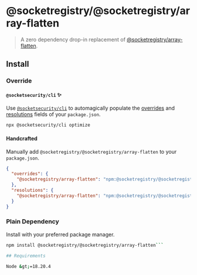# @socketregistry/@socketregistry/array-flatten

> A zero dependency drop-in replacement of
> [@socketregistry/array-flatten](https://www.npmjs.com/package/@socketregistry/array-flatten).

## Install

### Override

#### `@socketsecurity/cli` :sparkles:

Use [`@socketsecurity/cli`](https://www.npmjs.com/package/@socketsecurity/cli)
to automagically populate the
[overrides](https://docs.npmjs.com/cli/v9/configuring-npm/package-json#overrides)
and [resolutions](https://yarnpkg.com/configuration/manifest#resolutions) fields
of your `package.json`.

```sh
npx @socketsecurity/cli optimize
```

#### Handcrafted

Manually add `@socketregistry/@socketregistry/array-flatten` to your
`package.json`.

```json
{
  "overrides": {
    "@socketregistry/array-flatten": "npm:@socketregistry/@socketregistry/array-flatten@^1"
  },
  "resolutions": {
    "@socketregistry/array-flatten": "npm:@socketregistry/@socketregistry/array-flatten@^1"
  }
}
```

### Plain Dependency

Install with your preferred package manager.

````sh
npm install @socketregistry/@socketregistry/array-flatten```

## Requirements

Node &gt;=18.20.4
````
